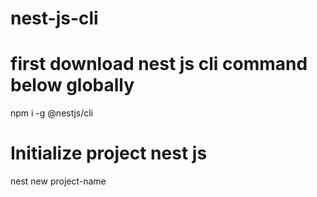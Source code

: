 # nest-js-cli

# first download nest js cli command below globally
npm i -g @nestjs/cli

# Initialize project nest js
nest new project-name
